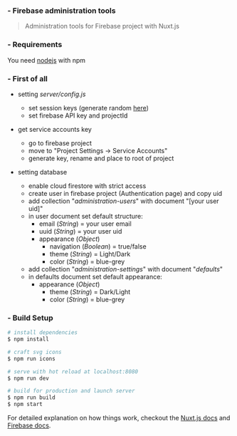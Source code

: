 ### - Firebase administration tools

> Administration tools for Firebase project with Nuxt.js

### - Requirements

You need [nodejs](https://nodejs.org/en/) with npm

### - First of all

- setting *server/config.js* 
  - set session keys (generate random [here](https://randomkeygen.com/))
  - set firebase API key and projectId


- get service accounts key
  - go to firebase project
  - move to "Project Settings -> Service Accounts"
  - generate key, rename and place to root of project


- setting database
	- enable cloud firestore with strict access
	- create user in firebase project (Authentication page) and copy uid
	- add collection "*administration-users*" with document "[your user uid]"
	- in user document set default structure:
		- email (*String*) = your user email
		- uuid (*String*) = your user uid
		- appearance (*Object*)
			- navigation (*Boolean*) = true/false
			- theme (*String*) = Light/Dark
			- color (*String*) = blue-grey
	- add collection "*administration-settings*" with document "*defaults*"
	- in defaults document set default appearance:
		- appearance (*Object*)
			- theme (*String*) = Dark/Light
			- color (*String*) = blue-grey

### - Build Setup

``` bash
# install dependencies
$ npm install

# craft svg icons
$ npm run icons

# serve with hot reload at localhost:8080
$ npm run dev

# build for production and launch server
$ npm run build
$ npm start
```

For detailed explanation on how things work, checkout the [Nuxt.js docs](https://nuxtjs.org/guide) and [Firebase docs](https://firebase.google.com/docs/web/setup).

